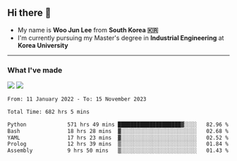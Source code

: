 ## Hi there 👋

- My name is **Woo Jun Lee** from **South Korea 🇰🇷**
- I'm currently pursuing my Master's degree in **Industrial Engineering** at **Korea University**

---

### What I've made

<a href="https://share.streamlit.io/tomtom1103/kuiai_hackathon_2022/main/JL_app.py"><img src="https://img.shields.io/badge/Journey Lee-161B22?style=for-the-badge&logo=streamlit&logoColor=FF4B4B"/></a> <a href="https://jeon-100.github.io/Dangzang/"><img src="https://img.shields.io/badge/당신을 위한 장학금, 당장!-161B22?style=for-the-badge&logo=react&logoColor=#61DAFB"/></a>

<!--START_SECTION:waka-->

```txt
From: 11 January 2022 - To: 15 November 2023

Total Time: 682 hrs 5 mins

Python             571 hrs 49 mins ████████████████████▓░░░░   82.96 %
Bash               18 hrs 28 mins  ▓░░░░░░░░░░░░░░░░░░░░░░░░   02.68 %
YAML               17 hrs 23 mins  ▓░░░░░░░░░░░░░░░░░░░░░░░░   02.52 %
Prolog             12 hrs 39 mins  ▒░░░░░░░░░░░░░░░░░░░░░░░░   01.84 %
Assembly           9 hrs 50 mins   ▒░░░░░░░░░░░░░░░░░░░░░░░░   01.43 %
```

<!--END_SECTION:waka-->

